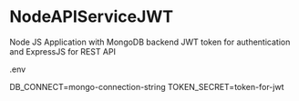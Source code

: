 # NodeAPIServiceJWT

Node JS Application with MongoDB backend JWT token for authentication and ExpressJS for REST API

.env

DB_CONNECT=mongo-connection-string
TOKEN_SECRET=token-for-jwt
